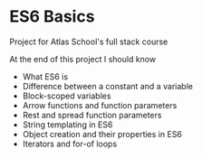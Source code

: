 # ES6 Basics
Project for Atlas School's full stack course

At the end of this project I should know
- What ES6 is
- Difference between a constant and a variable
- Block-scoped variables
- Arrow functions and function parameters
- Rest and spread function parameters
- String templating in ES6
- Object creation and their properties in ES6
- Iterators and for-of loops